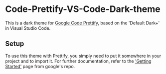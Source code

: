 # Code-Prettify-VS-Code-Dark-theme
This is a dark theme for [Google Code Prettify](https://github.com/googlearchive/code-prettify "Google Code Prettify"), based on the 'Default Dark+' in Visual Studio Code.

## Setup
To use this theme with Prettify, you simply need to put it somewhere in your project and to import it. For further documentation, refer to the ['Getting Started'](https://github.com/googlearchive/code-prettify/blob/master/docs/getting_started.md "Google Code Prettify - Getting Started") page from google's repo.
